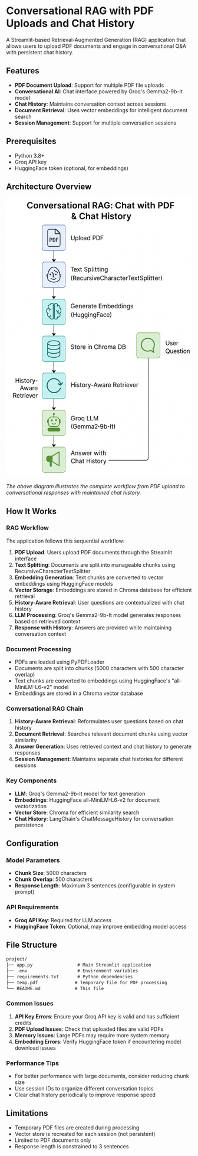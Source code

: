 # Conversational RAG with PDF Uploads and Chat History

A Streamlit-based Retrieval-Augmented Generation (RAG) application that allows users to upload PDF documents and engage in conversational Q&A with persistent chat history.

## Features

- **PDF Document Upload**: Support for multiple PDF file uploads
- **Conversational AI**: Chat interface powered by Groq's Gemma2-9b-It model
- **Chat History**: Maintains conversation context across sessions
- **Document Retrieval**: Uses vector embeddings for intelligent document search
- **Session Management**: Support for multiple conversation sessions

## Prerequisites

- Python 3.8+
- Groq API key
- HuggingFace token (optional, for embeddings)


## Architecture Overview

![Conversational RAG Workflow](./Workflow.png)

*The above diagram illustrates the complete workflow from PDF upload to conversational responses with maintained chat history.*

## How It Works

### RAG Workflow

The application follows this sequential workflow:

1. **PDF Upload**: Users upload PDF documents through the Streamlit interface
2. **Text Splitting**: Documents are split into manageable chunks using RecursiveCharacterTextSplitter
3. **Embedding Generation**: Text chunks are converted to vector embeddings using HuggingFace models
4. **Vector Storage**: Embeddings are stored in Chroma database for efficient retrieval
5. **History-Aware Retrieval**: User questions are contextualized with chat history
6. **LLM Processing**: Groq's Gemma2-9b-It model generates responses based on retrieved context
7. **Response with History**: Answers are provided while maintaining conversation context

### Document Processing
- PDFs are loaded using PyPDFLoader
- Documents are split into chunks (5000 characters with 500 character overlap)
- Text chunks are converted to embeddings using HuggingFace's "all-MiniLM-L6-v2" model
- Embeddings are stored in a Chroma vector database

### Conversational RAG Chain
1. **History-Aware Retrieval**: Reformulates user questions based on chat history
2. **Document Retrieval**: Searches relevant document chunks using vector similarity
3. **Answer Generation**: Uses retrieved context and chat history to generate responses
4. **Session Management**: Maintains separate chat histories for different sessions

### Key Components

- **LLM**: Groq's Gemma2-9b-It model for text generation
- **Embeddings**: HuggingFace all-MiniLM-L6-v2 for document vectorization
- **Vector Store**: Chroma for efficient similarity search
- **Chat History**: LangChain's ChatMessageHistory for conversation persistence

## Configuration

### Model Parameters
- **Chunk Size**: 5000 characters
- **Chunk Overlap**: 500 characters
- **Response Length**: Maximum 3 sentences (configurable in system prompt)

### API Requirements
- **Groq API Key**: Required for LLM access
- **HuggingFace Token**: Optional, may improve embedding model access

## File Structure

```
project/
├── app.py                 # Main Streamlit application
├── .env                   # Environment variables
├── requirements.txt       # Python dependencies
├── temp.pdf              # Temporary file for PDF processing
└── README.md             # This file
```

### Common Issues

1. **API Key Errors**: Ensure your Groq API key is valid and has sufficient credits
2. **PDF Upload Issues**: Check that uploaded files are valid PDFs
3. **Memory Issues**: Large PDFs may require more system memory
4. **Embedding Errors**: Verify HuggingFace token if encountering model download issues

### Performance Tips

- For better performance with large documents, consider reducing chunk size
- Use session IDs to organize different conversation topics
- Clear chat history periodically to improve response speed

## Limitations

- Temporary PDF files are created during processing
- Vector store is recreated for each session (not persistent)
- Limited to PDF documents only
- Response length is constrained to 3 sentences
